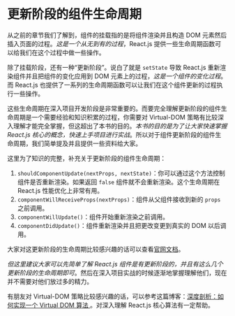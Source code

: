 # 更新阶段的组件生命周期

从之前的章节我们了解到，组件的挂载指的是将组件渲染并且构造 DOM 元素然后插入页面的过程。*这是一个从无到有的过程*，React.js 提供一些生命周期函数可以给我们在这个过程中做一些操作。

除了挂载阶段，还有一种“更新阶段”。说白了就是 `setState` 导致 React.js 重新渲染组件并且把组件的变化应用到 DOM 元素上的过程，*这是一个组件的变化过程*。而 React.js 也提供了一系列的生命周期函数可以让我们在这个组件更新的过程执行一些操作。

这些生命周期在深入项目开发阶段是非常重要的。而要完全理解更新阶段的组件生命周期是一个需要经验和知识积累的过程，你需要对 Virtual-DOM 策略有比较深入理解才能完全掌握，但这超出了本书的目的。*本书的目的是为了让大家快速掌握 React.js 核心的概念，快速上手项目进行实战*。所以对于组件更新阶段的组件生命周期，我们简单提及并且提供一些资料给大家。

这里为了知识的完整，补充关于更新阶段的组件生命周期：

1. `shouldComponentUpdate(nextProps, nextState)`：你可以通过这个方法控制组件是否重新渲染。如果返回 `false` 组件就不会重新渲染。这个生命周期在  React.js 性能优化上非常有用。
2. `componentWillReceiveProps(nextProps)`：组件从父组件接收到新的 `props` 之前调用。
3. `componentWillUpdate()`：组件开始重新渲染之前调用。
4. `componentDidUpdate()`：组件重新渲染并且把更改变更到真实的 DOM 以后调用。

大家对这更新阶段的生命周期比较感兴趣的话可以查看[官网文档](https://facebook.github.io/react/docs/react-component.html)。

*但这里建议大家可以先简单了解 React.js 组件是有更新阶段的，并且有这么几个更新阶段的生命周期即可*。然后在深入项目实战的时候逐渐地掌握理解他们，现在并不需要对他们放过多的精力。

有朋友对 Virtual-DOM 策略比较感兴趣的话，可以参考这篇博客：[深度剖析：如何实现一个 Virtual DOM 算法 ](https://github.com/livoras/blog/issues/13) 。对深入理解 React.js 核心算法有一定帮助。


